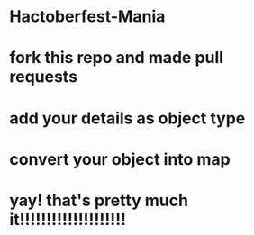 # Hactoberfest-Mania
# fork this repo and made pull requests
# add your details as object type
# convert your object into map 
# yay! that's pretty much it!!!!!!!!!!!!!!!!!!!!
